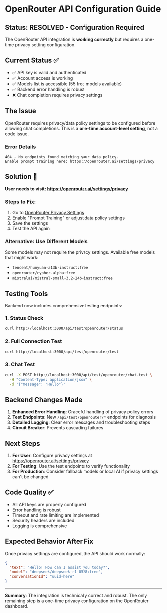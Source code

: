 # OpenRouter API Configuration Guide

## Status: RESOLVED - Configuration Required

The OpenRouter API integration is **working correctly** but requires a one-time privacy setting configuration.

## Current Status ✅

- ✅ API key is valid and authenticated
- ✅ Account access is working
- ✅ Models list is accessible (55 free models available)
- ✅ Backend error handling is robust
- ❌ Chat completion requires privacy settings

## The Issue

OpenRouter requires privacy/data policy settings to be configured before allowing chat completions. This is a **one-time account-level setting**, not a code issue.

### Error Details
```
404 - No endpoints found matching your data policy. 
Enable prompt training here: https://openrouter.ai/settings/privacy
```

## Solution 🔧

**User needs to visit: https://openrouter.ai/settings/privacy**

### Steps to Fix:
1. Go to [OpenRouter Privacy Settings](https://openrouter.ai/settings/privacy)
2. Enable "Prompt Training" or adjust data policy settings
3. Save the settings
4. Test the API again

### Alternative: Use Different Models
Some models may not require the privacy settings. Available free models that might work:
- `tencent/hunyuan-a13b-instruct:free`
- `openrouter/cypher-alpha:free`
- `mistralai/mistral-small-3.2-24b-instruct:free`

## Testing Tools

Backend now includes comprehensive testing endpoints:

### 1. Status Check
```bash
curl http://localhost:3000/api/test/openrouter/status
```

### 2. Full Connection Test
```bash
curl http://localhost:3000/api/test/openrouter/test
```

### 3. Chat Test
```bash
curl -X POST http://localhost:3000/api/test/openrouter/chat-test \
  -H "Content-Type: application/json" \
  -d '{"message": "Hello"}'
```

## Backend Changes Made

1. **Enhanced Error Handling**: Graceful handling of privacy policy errors
2. **Test Endpoints**: New `/api/test/openrouter/*` endpoints for diagnosis
3. **Detailed Logging**: Clear error messages and troubleshooting steps
4. **Circuit Breaker**: Prevents cascading failures

## Next Steps

1. **For User**: Configure privacy settings at https://openrouter.ai/settings/privacy
2. **For Testing**: Use the test endpoints to verify functionality
3. **For Production**: Consider fallback models or local AI if privacy settings can't be changed

## Code Quality ✅

- All API keys are properly configured
- Error handling is robust
- Timeout and rate limiting are implemented
- Security headers are included
- Logging is comprehensive

## Expected Behavior After Fix

Once privacy settings are configured, the API should work normally:
```json
{
  "text": "Hello! How can I assist you today?",
  "model": "deepseek/deepseek-r1-0528:free",
  "conversationId": "uuid-here"
}
```

---

**Summary**: The integration is technically correct and robust. The only remaining step is a one-time privacy configuration on the OpenRouter dashboard.
